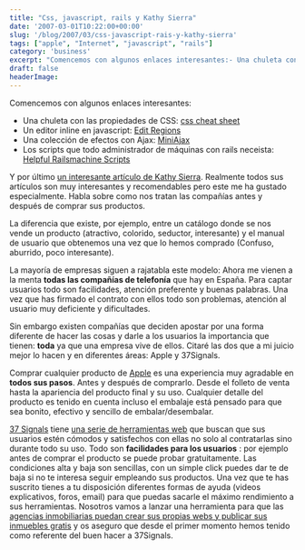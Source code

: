```yaml
---
title: "Css, javascript, rails y Kathy Sierra"
date: '2007-03-01T10:22:00+00:00'
slug: '/blog/2007/03/css-javascript-rais-y-kathy-sierra'
tags: ["apple", "Internet", "javascript", "rails"]
category: 'business'
excerpt: "Comencemos con algunos enlaces interesantes:- Una chuleta con las propiedades de CSS: [css cheat sheet]( Un editor inline en javascript: [Edit Regions](..."
draft: false
headerImage:
---
```

Comencemos con algunos enlaces interesantes:

- Una chuleta con las propiedades de CSS: [css cheat sheet](http://gosquared.com/liquidicity/archives/33)
- Un editor inline en javascript: [Edit Regions](http://gregtaff.com/misc/editRegions/)
- Una colección de efectos con Ajax: [MiniAjax](http://www.miniajax.com/)
- Los scripts que todo administrador de máquinas con rails neceista: [Helpful Railsmachine Scripts](http://railstips.org/2007/2/28/helpful-railsmachine-scripts)

Y por último [un interesante artículo de Kathy Sierra](http://headrush.typepad.com/creating_passionate_users/2007/02/too_many_compan.html).
Realmente todos sus artículos son muy interesantes y recomendables pero este me ha gustado especialmente. Habla sobre como nos tratan las compañías antes y después de comprar sus productos.

La diferencia que existe, por ejemplo, entre un catálogo donde se nos vende un producto (atractivo, colorido, seductor, interesante) y el manual de usuario que obtenemos una vez que lo hemos comprado (Confuso, aburrido, poco interesante).

La mayoría de empresas siguen a rajatabla este modelo: Ahora me vienen a la menta **todas las compañías de telefonía** que hay en España. Para captar usuarios todo son facilidades, atención preferente y buenas palabras. Una vez que has firmado el contrato con ellos todo son problemas, atención al usuario muy deficiente y dificultades.

Sin embargo existen compañías que deciden apostar por una forma diferente de hacer las cosas y darle a los usuarios la importancia que tienen: **toda** ya que una empresa vive de ellos.
Citaré las dos que a mi juicio mejor lo hacen y en diferentes áreas: Apple y 37Signals.

Comprar cualquier producto de [Apple](www.apple.com) es una experiencia muy agradable en **todos sus pasos**. Antes y después de comprarlo. Desde el folleto de venta hasta la apariencia del producto final y su uso. Cualquier detalle del producto es tenido en cuenta incluso el embalaje está pensado para que sea bonito, efectivo y sencillo de embalar/desembalar.

[37 Signals](http://www.37signals.com/) tiene [una serie de herramientas web](http://www.37signals.com/) que buscan que sus usuarios estén cómodos y satisfechos con ellas no solo al contratarlas sino durante todo su uso. Todo son **facilidades para los usuarios** : por ejemplo antes de comprar el producto se puede probar gratuitamente. Las condiciones alta y baja son sencillas, con un simple click puedes dar te de baja si no te interesa seguir empleando sus productos. Una vez que te has suscrito tienes a tu disposición diferentes formas de ayuda (videos explicativos, foros, email) para que puedas sacarle el máximo rendimiento a sus herramientas. Nosotros vamos a lanzar una herramienta para que las [agencias inmobiliarias puedan crear sus propias webs y publicar sus inmuebles gratis](http://www.gestioninmuebles.com/Noticias/su-propia-web-gratis) y os aseguro que desde el primer momento hemos tenido como referente del buen hacer a 37Signals.
